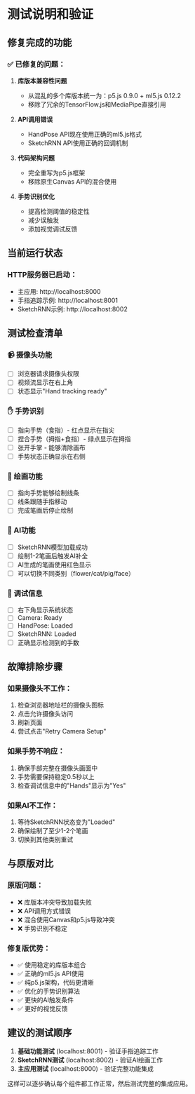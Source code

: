 # 测试说明和验证

## 修复完成的功能

### ✅ 已修复的问题：

1. **库版本兼容性问题** 
   - 从混乱的多个库版本统一为：p5.js 0.9.0 + ml5.js 0.12.2
   - 移除了冗余的TensorFlow.js和MediaPipe直接引用

2. **API调用错误**
   - HandPose API现在使用正确的ml5.js格式
   - SketchRNN API使用正确的回调机制

3. **代码架构问题**
   - 完全重写为p5.js框架
   - 移除原生Canvas API的混合使用

4. **手势识别优化**
   - 提高检测阈值的稳定性
   - 减少误触发
   - 添加视觉调试反馈

## 当前运行状态

### HTTP服务器已启动：
- 主应用: http://localhost:8000 
- 手指追踪示例: http://localhost:8001
- SketchRNN示例: http://localhost:8002

## 测试检查清单

### 📹 摄像头功能
- [ ] 浏览器请求摄像头权限
- [ ] 视频流显示在右上角
- [ ] 状态显示"Hand tracking ready"

### ✋ 手势识别
- [ ] 指向手势（食指）- 红点显示在指尖
- [ ] 捏合手势（拇指+食指）- 绿点显示在拇指
- [ ] 张开手掌 - 能够清除画布
- [ ] 手势状态正确显示在右侧

### 🎨 绘画功能  
- [ ] 指向手势能够绘制线条
- [ ] 线条跟随手指移动
- [ ] 完成笔画后停止绘制

### 🤖 AI功能
- [ ] SketchRNN模型加载成功
- [ ] 绘制1-2笔画后触发AI补全
- [ ] AI生成的笔画使用红色显示
- [ ] 可以切换不同类别（flower/cat/pig/face）

### 🔧 调试信息
- [ ] 右下角显示系统状态
- [ ] Camera: Ready
- [ ] HandPose: Loaded  
- [ ] SketchRNN: Loaded
- [ ] 正确显示检测到的手数

## 故障排除步骤

### 如果摄像头不工作：
1. 检查浏览器地址栏的摄像头图标
2. 点击允许摄像头访问
3. 刷新页面
4. 尝试点击"Retry Camera Setup"

### 如果手势不响应：
1. 确保手部完整在摄像头画面中
2. 手势需要保持稳定0.5秒以上
3. 检查调试信息中的"Hands"显示为"Yes"

### 如果AI不工作：
1. 等待SketchRNN状态变为"Loaded" 
2. 确保绘制了至少1-2个笔画
3. 切换到其他类别重试

## 与原版对比

### 原版问题：
- ❌ 库版本冲突导致加载失败
- ❌ API调用方式错误
- ❌ 混合使用Canvas和p5.js导致冲突
- ❌ 手势识别不稳定

### 修复版优势：
- ✅ 使用稳定的库版本组合
- ✅ 正确的ml5.js API使用
- ✅ 纯p5.js架构，代码更清晰
- ✅ 优化的手势识别算法
- ✅ 更快的AI触发条件
- ✅ 更好的视觉反馈

## 建议的测试顺序

1. **基础功能测试** (localhost:8001) - 验证手指追踪工作
2. **SketchRNN测试** (localhost:8002) - 验证AI绘画工作  
3. **主应用测试** (localhost:8000) - 验证完整功能集成

这样可以逐步确认每个组件都工作正常，然后测试完整的集成应用。